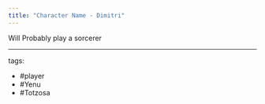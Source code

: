 ```yaml
---
title: "Character Name - Dimitri"
---
```


Will Probably play a sorcerer





---
tags:
- #player
- #Yenu 
- #Totzosa 